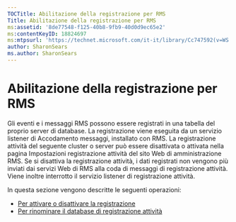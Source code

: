 ```yaml
---
TOCTitle: Abilitazione della registrazione per RMS
Title: Abilitazione della registrazione per RMS
ms:assetid: '8de77548-f125-40b8-9fb9-40d0d9ec65e2'
ms:contentKeyID: 18824697
ms:mtpsurl: 'https://technet.microsoft.com/it-it/library/Cc747592(v=WS.10)'
author: SharonSears
ms.author: SharonSears
---
```


Abilitazione della registrazione per RMS
========================================

Gli eventi e i messaggi RMS possono essere registrati in una tabella del proprio server di database. La registrazione viene eseguita da un servizio listener di Accodamento messaggi, installato con RMS. La registrazione attività del seguente cluster o server può essere disattivata o attivata nella pagina Impostazioni registrazione attività del sito Web di amministrazione RMS. Se si disattiva la registrazione attività, i dati registrati non vengono più inviati dai servizi Web di RMS alla coda di messaggi di registrazione attività. Viene inoltre interrotto il servizio listener di registrazione attività.

In questa sezione vengono descritte le seguenti operazioni:

-   [Per attivare o disattivare la registrazione](https://technet.microsoft.com/8e672f95-566f-4070-9a2a-2f70f087148f)
-   [Per rinominare il database di registrazione attività](https://technet.microsoft.com/e0e8dc95-767f-4b84-8966-914ab083471b)
